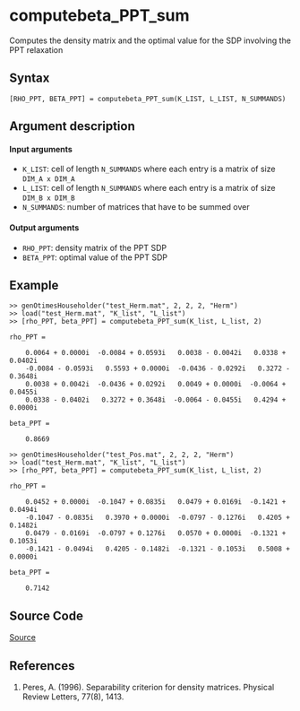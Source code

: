# computebeta_PPT_sum
Computes the density matrix and the optimal value for the SDP involving the PPT relaxation

## Syntax
``[RHO_PPT, BETA_PPT] = computebeta_PPT_sum(K_LIST, L_LIST, N_SUMMANDS)``

## Argument description
#### Input arguments
- ``K_LIST``: cell of length ``N_SUMMANDS`` where each entry is a matrix of size ``DIM_A x DIM_A``
- ``L_LIST``: cell of length ``N_SUMMANDS`` where each entry is a matrix of size ``DIM_B x DIM_B``
- ``N_SUMMANDS``: number of matrices that have to be summed over

#### Output arguments
- ``RHO_PPT``: density matrix of the PPT SDP
- ``BETA_PPT``: optimal value of the PPT SDP

## Example
    >> genOtimesHouseholder("test_Herm.mat", 2, 2, 2, "Herm")
    >> load("test_Herm.mat", "K_list", "L_list")
    >> [rho_PPT, beta_PPT] = computebeta_PPT_sum(K_list, L_list, 2)

    rho_PPT =

        0.0064 + 0.0000i  -0.0084 + 0.0593i   0.0038 - 0.0042i   0.0338 + 0.0402i
        -0.0084 - 0.0593i   0.5593 + 0.0000i  -0.0436 - 0.0292i   0.3272 - 0.3648i
        0.0038 + 0.0042i  -0.0436 + 0.0292i   0.0049 + 0.0000i  -0.0064 + 0.0455i
        0.0338 - 0.0402i   0.3272 + 0.3648i  -0.0064 - 0.0455i   0.4294 + 0.0000i

    beta_PPT =

        0.8669

    >> genOtimesHouseholder("test_Pos.mat", 2, 2, 2, "Herm")
    >> load("test_Herm.mat", "K_list", "L_list")
    >> [rho_PPT, beta_PPT] = computebeta_PPT_sum(K_list, L_list, 2)

    rho_PPT =

        0.0452 + 0.0000i  -0.1047 + 0.0835i   0.0479 + 0.0169i  -0.1421 + 0.0494i
        -0.1047 - 0.0835i   0.3970 + 0.0000i  -0.0797 - 0.1276i   0.4205 + 0.1482i
        0.0479 - 0.0169i  -0.0797 + 0.1276i   0.0570 + 0.0000i  -0.1321 + 0.1053i
        -0.1421 - 0.0494i   0.4205 - 0.1482i  -0.1321 - 0.1053i   0.5008 + 0.0000i

    beta_PPT =

        0.7142

## Source Code
[Source](https://github.com/ankith-mohan/SEP/blob/main/SDPs/UpperBounds/sum/computebeta_PPT_sum.m)

## References
1. Peres, A. (1996). Separability criterion for density matrices. Physical Review Letters, 77(8), 1413.